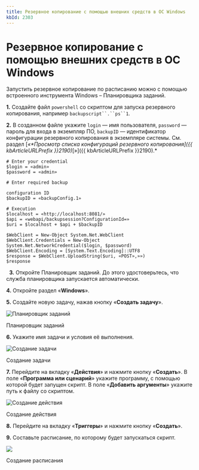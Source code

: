 ```yaml
---
title: Резервное копирование с помощью внешних средств в ОС Windows
kbId: 2303
---
```


# Резервное копирование с помощью внешних средств в ОС Windows

Запустить резервное копирование по расписанию можно с помощью встроенного инструмента Windows – Планировщика заданий.

**1.** Создайте файл `powershell` со скриптом для запуска резервного копирования, например `backupscript``.``ps``1`.

**2.** В созданном файле укажите `login` — имя пользователя, `password` — пароль для входа в экземпляр ПО, `backupID` — идентификатор конфигурации резервного копирования в экземпляре системы. См. раздел [*«**Просмотр списка конфигураций резервного копирования*]({{ kbArticleURLPrefix }}2190)*[»]({{ kbArticleURLPrefix }}2190).*

```
# Enter your credential  
$login = «admin»  
$password = «admin»  
  
# Enter required backup

configuration ID  
$backupID = «backupConfig.1»  
  
# Execution  
$localhost = «http://localhost:8081/»  
$api = «webapi/backupsession?ConfigurationId=»  
$uri = $localhost + $api + $backupID  
  
$WebClient = New-Object System.Net.WebClient  
$WebClient.Credentials = New-Object System.Net.NetworkCredential($login, $password)  
$WebClient.Encoding = [System.Text.Encoding]::UTF8  
$response = $WebClient.UploadString($uri, «POST»,»»)  
$response
```

 
**3.** Откройте Планировщик заданий. До этого удостоверьтесь, что служба планировщика запускается автоматически.

**4.** Откройте раздел «**Windows**».

**5.** Создайте новую задачу, нажав кнопку «**Создать задачу**».

![Планировщик заданий](https://kb.comindware.ru/assets/img_63bbd8e851cae.png)

Планировщик заданий

**6.** Укажите имя задачи и условия её выполнения.

![Создание задачи](https://kb.comindware.ru/assets/img_63bbd93ec6e19.jpeg)

Создание задачи

**7.** Перейдите на вкладку «**Действия**» и нажмите кнопку «**Создать**». В поле «**Программа или сценарий**» укажите программу, с помощью которой будет запущен скрипт. В поле «**Добавить аргументы**» укажите путь к файлу со скриптом.

![Создание действия](https://kb.comindware.ru/assets/img_63bbd9aa494e5.png)

Создание действия

**8.** Перейдите на вкладку «**Триггеры**» и нажмите кнопку «**Создать**».

**9.** Составьте расписание, по которому будет запускаться скрипт.

![](https://kb.comindware.ru/assets/img_63bbda3654a2d.png)

Создание расписания

